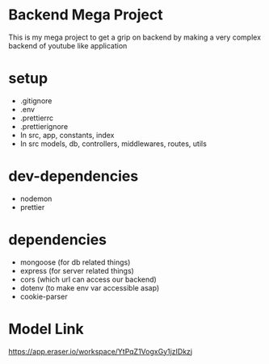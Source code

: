 # Backend Mega Project

This is my mega project to get a grip on backend by making a very complex backend of youtube like application

# setup
- .gitignore
- .env
- .prettierrc
- .prettierignore
- In src, app, constants, index
- In src models, db, controllers, middlewares, routes, utils

# dev-dependencies
- nodemon
- prettier

# dependencies
- mongoose (for db related things)
- express (for server related things)
- cors (which url can access our backend)
- dotenv (to make env var accessible asap)
- cookie-parser 

# Model Link
https://app.eraser.io/workspace/YtPqZ1VogxGy1jzIDkzj

